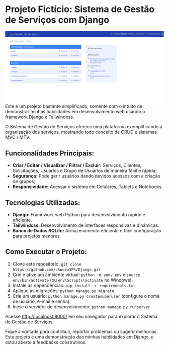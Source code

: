 # Projeto Fictício: Sistema de Gestão de Serviços com Django

![sistema](https://raw.githubusercontent.com/LSouza3PS/Django/develop/static/app/img/sistema.png)
Este é um projeto bastante simplificado, somente com o intuito de demonstrar minhas habilidades em desenvolvimento web usando o framework Django e Tailwindcss.

O Sistema de Gestão de Serviços oferece uma plataforma exemplificando a organização dos serviços, mostrando todo conceito de CRUD e sistemas MVC / MTV.

## Funcionalidades Principais:

- **Criar / Editar / Visualizar / Filtrar / Excluir:** Serviços, Clientes, Solicitações, Usuários e Grupo de Usuários de maneira fácil e rápida;
- **Segurança:** Pode gerir usuários dando devidos acessos com a criação de grupos;
- **Responsividade:** Acessar o sistema em Celulares, Tablets e Notebooks.

## Tecnologias Utilizadas:

- **Django:** Framework web Python para desenvolvimento rápido e eficiente.
- **Tailwindcss:** Desenvolvimento de interfaces responsivas e dinâmicas.
- **Banco de Dados SQLite:** Armazenamento eficiente e fácil configuração para projetos menores.

## Como Executar o Projeto:

1. Clone este repositório: `git clone https://github.com/LSouza3PS/Django.git`
2. Crie e ative um ambiente virtual: `python -m venv env` e `source env/bin/activate` (ou `env\Scripts\activate` no Windows).
3. Instale as dependências: `pip install -r requirements.txt`
4. Aplique as migrações: `python manage.py migrate`
5. Crie um usuário: `python manage.py createsuperuser` (configure o nome de usuário, e-mail e senha).
6. Inicie o servidor de desenvolvimento: `python manage.py runserver`

Acesse [http://localhost:8000/](http://localhost:8000/) em seu navegador para explorar o Sistema de Gestão de Serviços.

Fique à vontade para contribuir, reportar problemas ou sugerir melhorias. Este projeto é uma demonstração das minhas habilidades em Django, e estou aberto a feedbacks construtivos.
